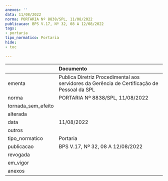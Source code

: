 ```yaml
---
anexos: ''
data: 11/08/2022
norma: PORTARIA Nº 8838/SPL, 11/08/2022
publicacao: BPS V.17, Nº 32, 08 A 12/08/2022
tags:
- portaria
tipo_normatico: Portaria
hide: 
- toc 
 
---
```


|                    | Documento                                                                                   |
|:-------------------|:--------------------------------------------------------------------------------------------|
| ementa             | Publica Diretriz Procedimental aos servidores da Gerência de Certificação de Pessoal da SPL |
| norma              | PORTARIA Nº 8838/SPL, 11/08/2022                                                            |
| tornada_sem_efeito |                                                                                             |
| alterada           |                                                                                             |
| data               | 11/08/2022                                                                                  |
| outros             |                                                                                             |
| tipo_normatico     | Portaria                                                                                    |
| publicacao         | BPS V.17, Nº 32, 08 A 12/08/2022                                                            |
| revogada           |                                                                                             |
| em_vigor           |                                                                                             |
| anexos             |                                                                                             |